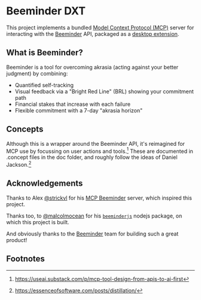 # Beeminder DXT

This project implements a bundled [Model Context Protocol (MCP)](https://modelcontextprotocol.io/introduction) server for interacting with the [Beeminder](https://www.beeminder.com) API, packaged as a [desktop extension](https://www.anthropic.com/engineering/desktop-extensions).

## What is Beeminder?

Beeminder is a tool for overcoming akrasia (acting against your better judgment) by combining:
- Quantified self-tracking
- Visual feedback via a "Bright Red Line" (BRL) showing your commitment path
- Financial stakes that increase with each failure
- Flexible commitment with a 7-day "akrasia horizon"


## Concepts

Although this is a wrapper around the Beeminder API, it's reimagined for MCP use by focussing on user actions and tools.[^1] These are documented in .concept files in the doc folder, and roughly follow the ideas of Daniel Jackson.[^2]




## Acknowledgements

Thanks to Alex [@strickvl](https://github.com/strickvl) for his [MCP Beeminder](https://github.com/strickvl/mcp-beeminder) server, which inspired this project.

Thanks too, to [@malcolmocean](https://github.com/malcolmocean) for his
[`beeminderjs`](https://github.com/malcolmocean/beeminderjs) nodejs package,
on which this project is built.

And obviously thanks to the [Beeminder](https://www.beeminder.com) team for
building such a great product!


## Footnotes

[^1]: https://useai.substack.com/p/mcp-tool-design-from-apis-to-ai-first

[^2]: https://essenceofsoftware.com/posts/distillation/
